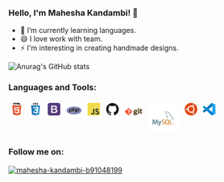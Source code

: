 ### Hello, I'm Mahesha Kandambi! 👋

- 🌱 I’m currently learning languages.
- 😄 I love work with team.
- ⚡ I'm interesting in creating handmade designs.


![Anurag's GitHub stats](https://github-readme-stats.vercel.app/api?username=MaheshaKandambi&show_icons=true&theme=algolia)

### Languages and Tools:
<p>

<img src="https://raw.githubusercontent.com/github/explore/80688e429a7d4ef2fca1e82350fe8e3517d3494d/topics/html/html.png" alt="VS Code" height="25" style="vertical-align:top; margin:4px">

<img src="https://raw.githubusercontent.com/github/explore/80688e429a7d4ef2fca1e82350fe8e3517d3494d/topics/css/css.png" alt="VS Code" height="25" style="vertical-align:top; margin:4px">

<img src="https://raw.githubusercontent.com/github/explore/80688e429a7d4ef2fca1e82350fe8e3517d3494d/topics/bootstrap/bootstrap.png" alt="VS Code" height="25" style="vertical-align:top; margin:4px">

<img src="https://raw.githubusercontent.com/github/explore/80688e429a7d4ef2fca1e82350fe8e3517d3494d/topics/php/php.png" alt="VS Code" height="30" style="vertical-align:top; margin:4px">

<img src="https://raw.githubusercontent.com/github/explore/80688e429a7d4ef2fca1e82350fe8e3517d3494d/topics/javascript/javascript.png" alt="VS Code" height="25" style="vertical-align:top; margin:4px">

<img src="https://raw.githubusercontent.com/github/explore/78df643247d429f6cc873026c0622819ad797942/topics/github/github.png" alt="VS Code" height="25" style="vertical-align:top; margin:4px">

<img src="https://raw.githubusercontent.com/github/explore/80688e429a7d4ef2fca1e82350fe8e3517d3494d/topics/git/git.png" alt="VS Code" height="35" style="vertical-align:top; margin:4px">
  
<img src="https://raw.githubusercontent.com/github/explore/80688e429a7d4ef2fca1e82350fe8e3517d3494d/topics/mysql/mysql.png" alt="VS Code" height="60" width="60" style="vertical-align:top; margin:4px">

<img src="https://raw.githubusercontent.com/github/explore/80688e429a7d4ef2fca1e82350fe8e3517d3494d/topics/ubuntu/ubuntu.png" alt="VS Code" height="25" style="vertical-align:top; margin:4px">

<img src="https://raw.githubusercontent.com/github/explore/80688e429a7d4ef2fca1e82350fe8e3517d3494d/topics/visual-studio-code/visual-studio-code.png" alt="VS Code" height="25" style="vertical-align:top; margin:4px">
</p>

### Follow me on:
<a href="https://linkedin.com/in/mahesha-kandambi-b91048199/" target="blank"><img align="center" src="https://cdn.jsdelivr.net/npm/simple-icons@3.0.1/icons/linkedin.svg" alt="mahesha-kandambi-b91048199" height="25" /></a>




